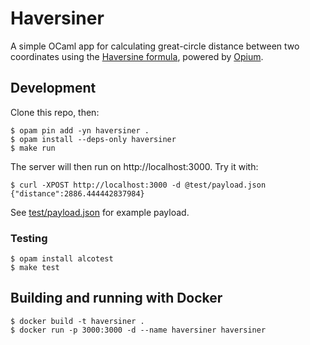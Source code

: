# Haversiner

A simple OCaml app for calculating great-circle distance between two coordinates using the [Haversine formula](https://en.wikipedia.org/wiki/Haversine_formula), powered by [Opium](https://github.com/rgrinberg/opium).

## Development

Clone this repo, then:

```
$ opam pin add -yn haversiner .
$ opam install --deps-only haversiner
$ make run
```

The server will then run on http://localhost:3000. Try it with:

```
$ curl -XPOST http://localhost:3000 -d @test/payload.json
{"distance":2886.444442837984}
```

See [test/payload.json](test/payload.json) for example payload.

### Testing

```
$ opam install alcotest
$ make test
```

## Building and running with Docker

```
$ docker build -t haversiner .
$ docker run -p 3000:3000 -d --name haversiner haversiner
```
